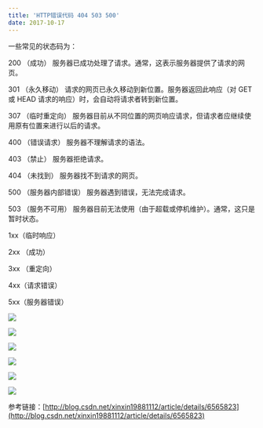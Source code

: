 ```yaml
---
title: 'HTTP错误代码 404 503 500'
date: 2017-10-17
---   
```

一些常见的状态码为：  
  

200 （成功） 服务器已成功处理了请求。通常，这表示服务器提供了请求的网页。  

301 （永久移动） 请求的网页已永久移动到新位置。服务器返回此响应（对 GET 或 HEAD 请求的响应）时，会自动将请求者转到新位置。  

307 （临时重定向） 服务器目前从不同位置的网页响应请求，但请求者应继续使用原有位置来进行以后的请求。  

400 （错误请求） 服务器不理解请求的语法。  

403 （禁止） 服务器拒绝请求。  

404 （未找到） 服务器找不到请求的网页。  

500 （服务器内部错误） 服务器遇到错误，无法完成请求。  

503 （服务不可用） 服务器目前无法使用（由于超载或停机维护）。通常，这只是暂时状态。  
  

1xx（临时响应）  

2xx （成功）  

3xx （重定向）  

4xx（请求错误）  

5xx（服务器错误）

![](https://img-blog.csdn.net/20171017133245926?watermark/2/text/aHR0cDovL2Jsb2cuY3Nkbi5uZXQveHV0b25nYmFv/font/5a6L5L2T/fontsize/400/fill/I0JBQkFCMA/dissolve/70/gravity/Center)

![](https://img-blog.csdn.net/20171017133259494?watermark/2/text/aHR0cDovL2Jsb2cuY3Nkbi5uZXQveHV0b25nYmFv/font/5a6L5L2T/fontsize/400/fill/I0JBQkFCMA/dissolve/70/gravity/Center)

![](https://img-blog.csdn.net/20171017133309844?watermark/2/text/aHR0cDovL2Jsb2cuY3Nkbi5uZXQveHV0b25nYmFv/font/5a6L5L2T/fontsize/400/fill/I0JBQkFCMA/dissolve/70/gravity/Center)

![](https://img-blog.csdn.net/20171017133318043?watermark/2/text/aHR0cDovL2Jsb2cuY3Nkbi5uZXQveHV0b25nYmFv/font/5a6L5L2T/fontsize/400/fill/I0JBQkFCMA/dissolve/70/gravity/Center)

![](https://img-blog.csdn.net/20171017133329977?watermark/2/text/aHR0cDovL2Jsb2cuY3Nkbi5uZXQveHV0b25nYmFv/font/5a6L5L2T/fontsize/400/fill/I0JBQkFCMA/dissolve/70/gravity/Center)

![](https://img-blog.csdn.net/20171017133341103?watermark/2/text/aHR0cDovL2Jsb2cuY3Nkbi5uZXQveHV0b25nYmFv/font/5a6L5L2T/fontsize/400/fill/I0JBQkFCMA/dissolve/70/gravity/Center)

参考链接：[http://blog.csdn.net/xinxin19881112/article/details/6565823](http://blog.csdn.net/xinxin19881112/article/details/6565823)